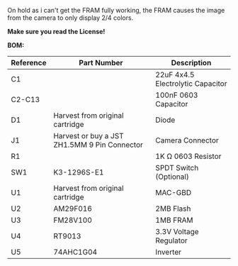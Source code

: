 On hold as i can't get the FRAM fully working, the FRAM causes the image from the camera to only display 2/4 colors.

**Make sure you read the License!**

**BOM:**

| Reference | Part Number | Description |
|-|-|-|
| C1 |  | 22uF 4x4.5 Electrolytic Capacitor |
| C2-C13 |  | 100nF 0603 Capacitor |
| D1 | Harvest from original cartridge | Diode |
| J1 | Harvest or buy a JST ZH1.5MM 9 Pin Connector | Camera Connector |
| R1 |  | 1K Ω 0603 Resistor |
| SW1 | K3-1296S-E1 | SPDT Switch (Optional) |
| U1 | Harvest from original cartridge | MAC-GBD |
| U2 | AM29F016 | 2MB Flash |
| U3 | FM28V100 | 1MB FRAM |
| U4 | RT9013 | 3.3V Voltage Regulator |
| U5 | 74AHC1G04 | Inverter |
